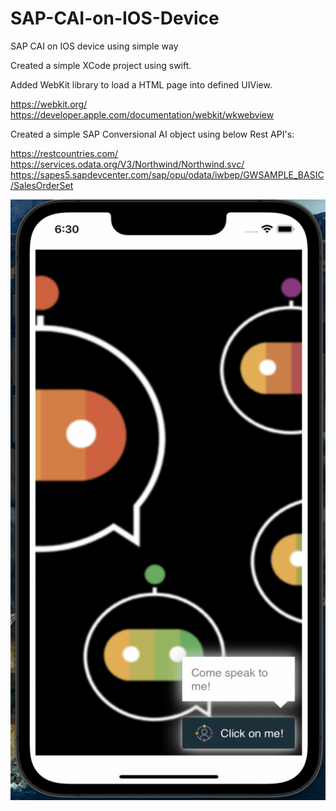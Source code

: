 # SAP-CAI-on-IOS-Device
SAP CAI on IOS device using simple way

Created a simple XCode project using swift.

Added WebKit library to load a HTML page into defined UIView.

https://webkit.org/
https://developer.apple.com/documentation/webkit/wkwebview

Created a simple SAP Conversional AI object using below Rest API's:

https://restcountries.com/
https://services.odata.org/V3/Northwind/Northwind.svc/
https://sapes5.sapdevcenter.com/sap/opu/odata/iwbep/GWSAMPLE_BASIC/SalesOrderSet

[![Watch the video](https://github.com/ipravir/SAP-CAI-on-IOS-Device/blob/main/intiallook.png)](https://github.com/ipravir/SAP-CAI-on-IOS-Device/blob/main/Untitled.mp4)


